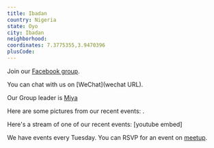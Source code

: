 ```yaml
---
title: Ibadan
country: Nigeria
state: Oyo
city: Ibadan
neighborhood: 
coordinates: 7.3775355,3.9470396
plusCode:
---
```

Join our [Facebook group](https://www.facebook.com/groups/freecodecamp.ibadan.Nigeria/).

You can chat with us on [WeChat](wechat URL).

Our Group leader is [Miya](freecodecamp.org/miya)

Here are some pictures from our recent events:
![]().

Here's a stream of one of our recent events:
[youtube embed]

We have events every Tuesday. You can RSVP for an event on [meetup](meetupurl).
